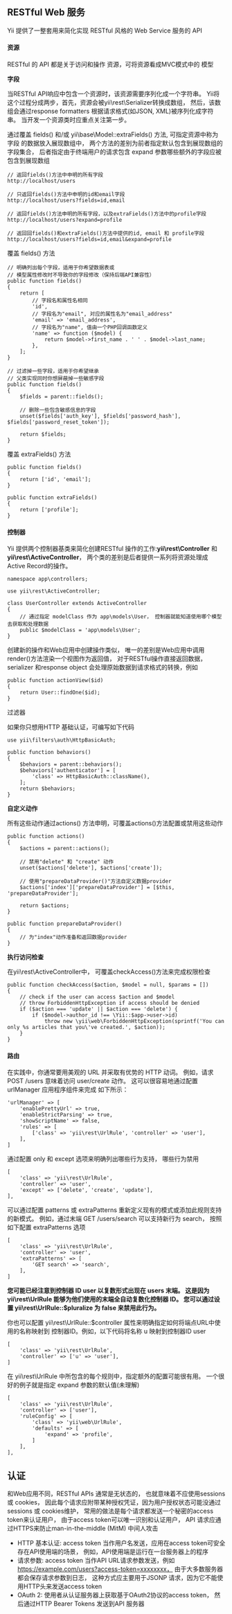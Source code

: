 ## RESTful Web 服务
Yii 提供了一整套用来简化实现 RESTful 风格的 Web Service 服务的 API

#### 资源
RESTful 的 API 都是关于访问和操作 资源，可将资源看成MVC模式中的 模型

**字段**

当RESTful API响应中包含一个资源时，该资源需要序列化成一个字符串。 Yii将这个过程分成两步，首先，资源会被yii\rest\Serializer转换成数组， 然后，该数组会通过response formatters 根据请求格式(如JSON, XML)被序列化成字符串。 当开发一个资源类时应重点关注第一步。

通过覆盖 fields() 和/或 yii\base\Model::extraFields() 方法, 可指定资源中称为 字段 的数据放入展现数组中， 两个方法的差别为前者指定默认包含到展现数组的字段集合， 后者指定由于终端用户的请求包含 expand 参数哪些额外的字段应被包含到展现数组

~~~
// 返回fields()方法中申明的所有字段
http://localhost/users

// 只返回fields()方法中申明的id和email字段
http://localhost/users?fields=id,email

// 返回fields()方法申明的所有字段，以及extraFields()方法中的profile字段
http://localhost/users?expand=profile

// 返回回fields()和extraFields()方法中提供的id, email 和 profile字段
http://localhost/users?fields=id,email&expand=profile
~~~

覆盖 fields() 方法
~~~
// 明确列出每个字段，适用于你希望数据表或
// 模型属性修改时不导致你的字段修改（保持后端API兼容性）
public function fields()
{
    return [
        // 字段名和属性名相同
        'id',
        // 字段名为"email", 对应的属性名为"email_address"
        'email' => 'email_address',
        // 字段名为"name", 值由一个PHP回调函数定义
        'name' => function ($model) {
            return $model->first_name . ' ' . $model->last_name;
        },
    ];
}

// 过滤掉一些字段，适用于你希望继承
// 父类实现同时你想屏蔽掉一些敏感字段
public function fields()
{
    $fields = parent::fields();

    // 删除一些包含敏感信息的字段
    unset($fields['auth_key'], $fields['password_hash'], $fields['password_reset_token']);

    return $fields;
}
~~~

覆盖 extraFields() 方法

~~~
public function fields()
{
    return ['id', 'email'];
}

public function extraFields()
{
    return ['profile'];
}
~~~


#### 控制器
Yii 提供两个控制器基类来简化创建RESTful 操作的工作:**yii\rest\Controller** 和 **yii\rest\ActiveController**， 两个类的差别是后者提供一系列将资源处理成Active Record的操作。

~~~
namespace app\controllers;

use yii\rest\ActiveController;

class UserController extends ActiveController
{
    // 通过指定 modelClass 作为 app\models\User， 控制器就能知道使用哪个模型去获取和处理数据
    public $modelClass = 'app\models\User';
}
~~~

创建新的操作和Web应用中创建操作类似， 唯一的差别是Web应用中调用render()方法渲染一个视图作为返回值， 对于RESTful操作直接返回数据， serializer 和response object 会处理原始数据到请求格式的转换，例如

~~~
public function actionView($id)
{
    return User::findOne($id);
}
~~~

过滤器

如果你只想用HTTP 基础认证，可编写如下代码

~~~
use yii\filters\auth\HttpBasicAuth;

public function behaviors()
{
    $behaviors = parent::behaviors();
    $behaviors['authenticator'] = [
        'class' => HttpBasicAuth::className(),
    ];
    return $behaviors;
}
~~~

**自定义动作**

所有这些动作通过actions() 方法申明，可覆盖actions()方法配置或禁用这些动作

~~~
public function actions()
{
    $actions = parent::actions();

    // 禁用"delete" 和 "create" 动作
    unset($actions['delete'], $actions['create']);

    // 使用"prepareDataProvider()"方法自定义数据provider 
    $actions['index']['prepareDataProvider'] = [$this, 'prepareDataProvider'];

    return $actions;
}

public function prepareDataProvider()
{
    // 为"index"动作准备和返回数据provider
}
~~~

**执行访问检查**

在yii\rest\ActiveController中， 可覆盖checkAccess()方法来完成权限检查

~~~
public function checkAccess($action, $model = null, $params = [])
{
    // check if the user can access $action and $model
    // throw ForbiddenHttpException if access should be denied
    if ($action === 'update' || $action === 'delete') {
        if ($model->author_id !== \Yii::$app->user->id)
            throw new \yii\web\ForbiddenHttpException(sprintf('You can only %s articles that you\'ve created.', $action));
    }
}
~~~

#### 路由

在实践中，你通常要用美观的 URL 并采取有优势的 HTTP 动词。 例如，请求 POST /users 意味着访问 user/create 动作。 这可以很容易地通过配置 urlManager 应用程序组件来完成 如下所示：

~~~
'urlManager' => [
    'enablePrettyUrl' => true,
    'enableStrictParsing' => true,
    'showScriptName' => false,
    'rules' => [
        ['class' => 'yii\rest\UrlRule', 'controller' => 'user'],
    ],
]
~~~

通过配置 only 和 except 选项来明确列出哪些行为支持， 哪些行为禁用

~~~
[
    'class' => 'yii\rest\UrlRule',
    'controller' => 'user',
    'except' => ['delete', 'create', 'update'],
],
~~~

可以通过配置 patterns 或 extraPatterns 重新定义现有的模式或添加此规则支持的新模式。 例如，通过末端 GET /users/search 可以支持新行为 search， 按照如下配置 extraPatterns 选项

~~~
[
    'class' => 'yii\rest\UrlRule',
    'controller' => 'user',
    'extraPatterns' => [
        'GET search' => 'search',
    ],
]
~~~

**您可能已经注意到控制器 ID user 以复数形式出现在 users 末端。 这是因为 yii\rest\UrlRule 能够为他们使用的末端全自动复数化控制器 ID。 您可以通过设置 yii\rest\UrlRule::$pluralize 为 false 来禁用此行为。**

你也可以配置 yii\rest\UrlRule::$controller 属性来明确指定如何将端点URL中使用的名称映射到 控制器ID。例如，以下代码将名称 u 映射到控制器ID user

~~~
[
    'class' => 'yii\rest\UrlRule',
    'controller' => ['u' => 'user'],
]
~~~

在 yii\rest\UrlRule 中所包含的每个规则中，指定额外的配置可能很有用。 一个很好的例子就是指定 expand 参数的默认值(未理解)

~~~
[
    'class' => 'yii\rest\UrlRule',
    'controller' => ['user'],
    'ruleConfig' => [
        'class' => 'yii\web\UrlRule',
        'defaults' => [
            'expand' => 'profile',
        ]
    ],
],
~~~


## 认证
和Web应用不同，RESTful APIs 通常是无状态的， 也就意味着不应使用sessions 或 cookies， 因此每个请求应附带某种授权凭证，因为用户授权状态可能没通过sessions 或 cookies维护， 常用的做法是每个请求都发送一个秘密的access token来认证用户， 由于access token可以唯一识别和认证用户， API 请求应通过HTTPS来防止man-in-the-middle (MitM) 中间人攻击

- HTTP 基本认证:  access token 当作用户名发送，应用在access token可安全存在API使用端的场景， 例如，API使用端是运行在一台服务器上的程序
- 请求参数: access token 当作API URL请求参数发送，例如 https://example.com/users?access-token=xxxxxxxx， 由于大多数服务器都会保存请求参数到日志， 这种方式应主要用于JSONP 请求，因为它不能使用HTTP头来发送access token
- OAuth 2: 使用者从认证服务器上获取基于OAuth2协议的access token， 然后通过HTTP Bearer Tokens 发送到API 服务器

